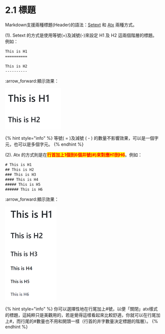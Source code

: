 # 2.1 標題

Markdown支援兩種標題(Header)的語法：[Setext](https://docutils.sourceforge.io/mirror/setext.html) 和 [Atx](http://www.aaronsw.com/2002/atx/) 兩種方式。

(1). Setext 的方式是使用等號(=)及減號(-)來設定 H1 及 H2 這兩個階層的標題。例如：

```markup
This is H1
==========

This is H2
----------
```

:arrow\_forward:顯示效果：

![image](../.gitbook/assets/title-1.png)

{% hint style="info" %}
等號( = )及減號 ( - ) 的數量不影響效果，可以是一個字元，也可以是多個字元。
{% endhint %}

(2). Atx 的方式則是在<mark style="color:red;">**行首加上1個到6個井號(#)來對應H1到H6**</mark>。例如：

```markup
# This is H1
## This is H2
### This is H3
#### This is H4
##### This is H5
###### This is H6
```

:arrow\_forward:顯示效果：

![image](../.gitbook/assets/title-2.png)

{% hint style="info" %}
你可以選擇性地在行尾加上#號，以便「關閉」atx樣式的標題，這純粹只是美觀用的，若是覺得這樣看起來比較舒適，你就可以在行尾加上#，而行尾的#數量也不用和開頭一樣（行首的井字數量決定標題的階層）。
{% endhint %}
